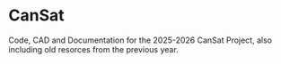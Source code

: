 # CanSat

Code, CAD and Documentation for the 2025-2026 CanSat Project, also including old resorces from the previous year.
